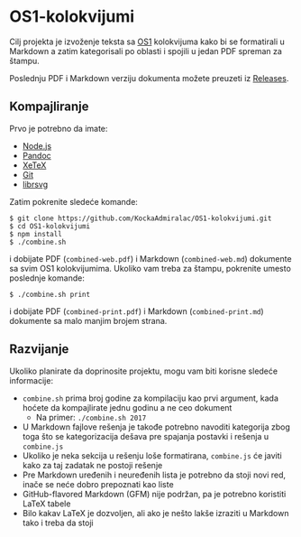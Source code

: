 # OS1-kolokvijumi
Cilj projekta je izvoženje teksta sa [OS1](http://os.etf.bg.ac.rs/OS1/) kolokvijuma kako bi se formatirali u Markdown a zatim kategorisali po oblasti i spojili u jedan PDF spreman za štampu.

Poslednju PDF i Markdown verziju dokumenta možete preuzeti iz [Releases](https://github.com/KockaAdmiralac/OS1-kolokvijumi/releases/latest).

## Kompajliranje
Prvo je potrebno da imate:
- [Node.js](https://nodejs.org/)
- [Pandoc](https://pandoc.org/)
- [XeTeX](http://xetex.sourceforge.net/)
- [Git](https://git-scm.com/)
- [librsvg](https://wiki.gnome.org/Projects/LibRsvg)

Zatim pokrenite sledeće komande:
```console
$ git clone https://github.com/KockaAdmiralac/OS1-kolokvijumi.git
$ cd OS1-kolokvijumi
$ npm install
$ ./combine.sh
```
i dobijate PDF (`combined-web.pdf`) i Markdown (`combined-web.md`) dokumente sa svim OS1 kolokvijumima. Ukoliko vam treba za štampu, pokrenite umesto poslednje komande:
```console
$ ./combine.sh print
```
i dobijate PDF (`combined-print.pdf`) i Markdown (`combined-print.md`) dokumente sa malo manjim brojem strana.

## Razvijanje
Ukoliko planirate da doprinosite projektu, mogu vam biti korisne sledeće informacije:
- `combine.sh` prima broj godine za kompilaciju kao prvi argument, kada hoćete da kompajlirate jednu godinu a ne ceo dokument
    - Na primer: `./combine.sh 2017`
- U Markdown fajlove rešenja je takođe potrebno navoditi kategorija zbog toga što se kategorizacija dešava pre spajanja postavki i rešenja u `combine.js`
- Ukoliko je neka sekcija u rešenju loše formatirana, `combine.js` će javiti kako za taj zadatak ne postoji rešenje
- Pre Markdown uređenih i neuređenih lista je potrebno da stoji novi red, inače se neće dobro prepoznati kao liste
- GitHub-flavored Markdown (GFM) nije podržan, pa je potrebno koristiti LaTeX tabele
- Bilo kakav LaTeX je dozvoljen, ali ako je nešto lakše izraziti u Markdown tako i treba da stoji
